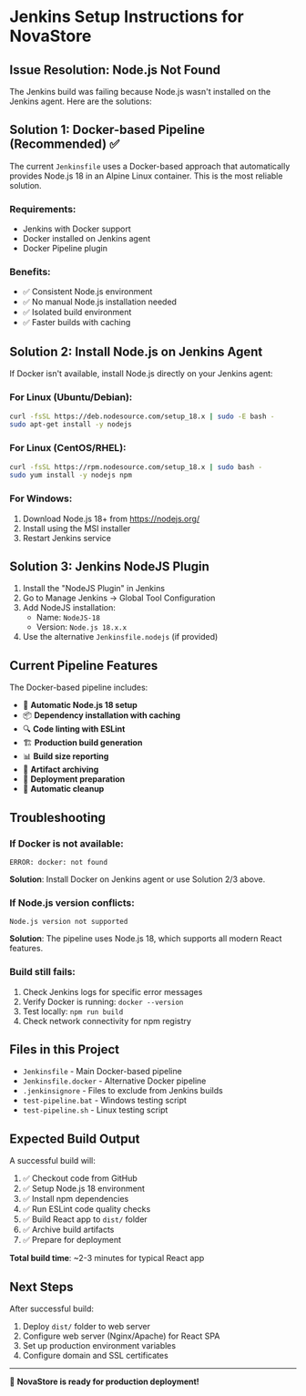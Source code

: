 # Jenkins Setup Instructions for NovaStore

## Issue Resolution: Node.js Not Found

The Jenkins build was failing because Node.js wasn't installed on the Jenkins agent. Here are the solutions:

## Solution 1: Docker-based Pipeline (Recommended) ✅

The current `Jenkinsfile` uses a Docker-based approach that automatically provides Node.js 18 in an Alpine Linux container. This is the most reliable solution.

### Requirements:
- Jenkins with Docker support
- Docker installed on Jenkins agent
- Docker Pipeline plugin

### Benefits:
- ✅ Consistent Node.js environment
- ✅ No manual Node.js installation needed
- ✅ Isolated build environment
- ✅ Faster builds with caching

## Solution 2: Install Node.js on Jenkins Agent

If Docker isn't available, install Node.js directly on your Jenkins agent:

### For Linux (Ubuntu/Debian):
```bash
curl -fsSL https://deb.nodesource.com/setup_18.x | sudo -E bash -
sudo apt-get install -y nodejs
```

### For Linux (CentOS/RHEL):
```bash
curl -fsSL https://rpm.nodesource.com/setup_18.x | sudo bash -
sudo yum install -y nodejs npm
```

### For Windows:
1. Download Node.js 18+ from https://nodejs.org/
2. Install using the MSI installer
3. Restart Jenkins service

## Solution 3: Jenkins NodeJS Plugin

1. Install the "NodeJS Plugin" in Jenkins
2. Go to Manage Jenkins → Global Tool Configuration
3. Add NodeJS installation:
   - Name: `NodeJS-18`
   - Version: `Node.js 18.x.x`
4. Use the alternative `Jenkinsfile.nodejs` (if provided)

## Current Pipeline Features

The Docker-based pipeline includes:

- 🔧 **Automatic Node.js 18 setup**
- 📦 **Dependency installation with caching**
- 🔍 **Code linting with ESLint**
- 🏗️ **Production build generation**
- 📊 **Build size reporting**
- 📁 **Artifact archiving**
- 🚀 **Deployment preparation**
- 🧹 **Automatic cleanup**

## Troubleshooting

### If Docker is not available:
```error
ERROR: docker: not found
```
**Solution**: Install Docker on Jenkins agent or use Solution 2/3 above.

### If Node.js version conflicts:
```error
Node.js version not supported
```
**Solution**: The pipeline uses Node.js 18, which supports all modern React features.

### Build still fails:
1. Check Jenkins logs for specific error messages
2. Verify Docker is running: `docker --version`
3. Test locally: `npm run build`
4. Check network connectivity for npm registry

## Files in this Project

- `Jenkinsfile` - Main Docker-based pipeline
- `Jenkinsfile.docker` - Alternative Docker pipeline
- `.jenkinsignore` - Files to exclude from Jenkins builds
- `test-pipeline.bat` - Windows testing script
- `test-pipeline.sh` - Linux testing script

## Expected Build Output

A successful build will:
1. ✅ Checkout code from GitHub
2. ✅ Setup Node.js 18 environment  
3. ✅ Install npm dependencies
4. ✅ Run ESLint code quality checks
5. ✅ Build React app to `dist/` folder
6. ✅ Archive build artifacts
7. ✅ Prepare for deployment

**Total build time**: ~2-3 minutes for typical React app

## Next Steps

After successful build:
1. Deploy `dist/` folder to web server
2. Configure web server (Nginx/Apache) for React SPA
3. Set up production environment variables
4. Configure domain and SSL certificates

---

🚀 **NovaStore is ready for production deployment!**